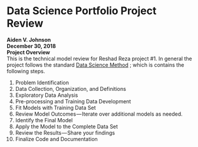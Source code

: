 # Data Science Portfolio Project Review

**Aiden V. Johnson**   
**December 30, 2018**  
**Project Overview**  
This is the technical model review for Reshad Reza project #1.  In general the project follows the standard 
[Data Science Method](https://medium.com/datadriveninvestor/the-data-science-method-dsm-a-framework-on-how-to-take-your-data-science-projects-to-the-next-91f9fd81e5d1)
; which is contains the following steps.  
  1. Problem Identification
  2. Data Collection, Organization, and Definitions
  3. Exploratory Data Analysis
  4. Pre-processing and Training Data Development
  5. Fit Models with Training Data Set
  6. Review Model Outcomes — Iterate over additional models as needed.
  7. Identify the Final Model
  8. Apply the Model to the Complete Data Set
  9. Review the Results — Share your findings
  10. Finalize Code and Documentation
